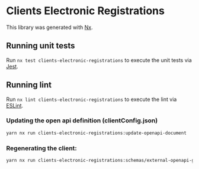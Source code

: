 # Clients Electronic Registrations

This library was generated with [Nx](https://nx.dev).

## Running unit tests

Run `nx test clients-electronic-registrations` to execute the unit tests via [Jest](https://jestjs.io).

## Running lint

Run `nx lint clients-electronic-registrations` to execute the lint via [ESLint](https://eslint.org/).

### Updating the open api definition (clientConfig.json)

```sh
yarn nx run clients-electronic-registrations:update-openapi-document
```

### Regenerating the client:

```sh
yarn nx run clients-electronic-registrations:schemas/external-openapi-generator
```
